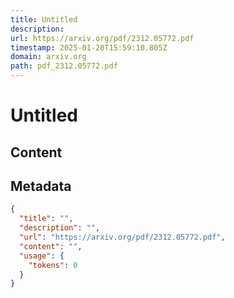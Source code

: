 ```yaml
---
title: Untitled
description: 
url: https://arxiv.org/pdf/2312.05772.pdf
timestamp: 2025-01-20T15:59:10.805Z
domain: arxiv.org
path: pdf_2312.05772.pdf
---
```


# Untitled



## Content



## Metadata

```json
{
  "title": "",
  "description": "",
  "url": "https://arxiv.org/pdf/2312.05772.pdf",
  "content": "",
  "usage": {
    "tokens": 0
  }
}
```
